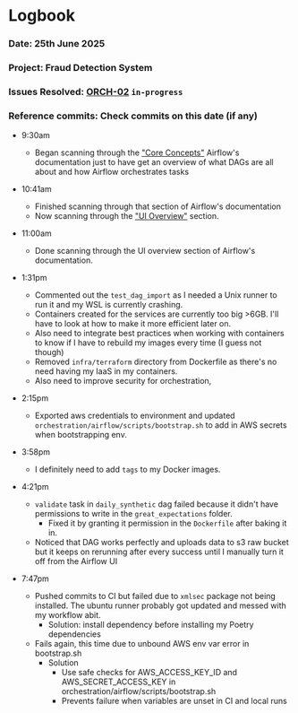 # Logbook
### Date: 25th June 2025
### Project: Fraud Detection System
### Issues Resolved: [ORCH-02](https://github.com/EsosaOrumwese/fraud-detection-system/issues/23) `in-progress`
### Reference commits: Check commits on this date (if any)

* 9:30am
  * Began scanning through the ["Core Concepts"](https://airflow.apache.org/docs/apache-airflow/stable/core-concepts/index.html) Airflow's documentation just to have get an overview of what DAGs are all about and how Airflow orchestrates tasks

* 10:41am
  * Finished scanning through that section of Airflow's documentation
  * Now scanning through the ["UI Overview"](https://airflow.apache.org/docs/apache-airflow/stable/ui.html) section.

* 11:00am
  * Done scanning through the UI overview section of Airflow's documentation.

* 1:31pm
  * Commented out the `test_dag_import` as I needed a Unix runner to run it and my WSL is currently crashing.
  * Containers created for the services are currently too big >6GB. I'll have to look at how to make it more efficient later on.
  * Also need to integrate best practices when working with containers to know if I have to rebuild my images every time (I guess not though)
  * Removed `infra/terraform` directory from Dockerfile as there's no need having my IaaS in my containers. 
  * Also need to improve security for orchestration,

* 2:15pm
  * Exported aws credentials to environment and updated `orchestration/airflow/scripts/bootstrap.sh` to add in AWS secrets when bootstrapping env.

* 3:58pm
  * I definitely need to add `tags` to my Docker images.

* 4:21pm
  * `validate` task in `daily_synthetic` dag failed because it didn't have permissions to write in the `great_expectations` folder.
    * Fixed it by granting it permission in the `Dockerfile` after baking it in.
  * Noticed that DAG works perfectly and uploads data to s3 raw bucket but it keeps on rerunning after every success until I manually turn it off from the Airflow UI

* 7:47pm
  * Pushed commits to CI but failed due to `xmlsec` package not being installed. The ubuntu runner probably got updated and messed with my workflow abit.
    * Solution: install dependency before installing my Poetry dependencies
  * Fails again, this time due to unbound AWS env var error in bootstrap.sh
    * Solution
      - Use safe checks for AWS_ACCESS_KEY_ID and AWS_SECRET_ACCESS_KEY in orchestration/airflow/scripts/bootstrap.sh
      - Prevents failure when variables are unset in CI and local runs